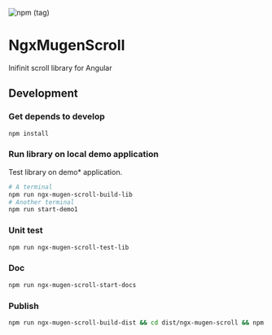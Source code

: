 ![npm (tag)](https://img.shields.io/npm/v/ngx-mugen-scroll/latest)

# NgxMugenScroll

Inifinit scroll library for Angular

## Development

### Get depends to develop

```bash
npm install
```

### Run library on local demo application

Test library on demo* application.

```bash
# A terminal
npm run ngx-mugen-scroll-build-lib
# Another terminal
npm run start-demo1
```

### Unit test

```bash
npm run ngx-mugen-scroll-test-lib
```

### Doc

```bash
npm run ngx-mugen-scroll-start-docs
```

### Publish

```bash
npm run ngx-mugen-scroll-build-dist && cd dist/ngx-mugen-scroll && npm publish --tag beta
```
